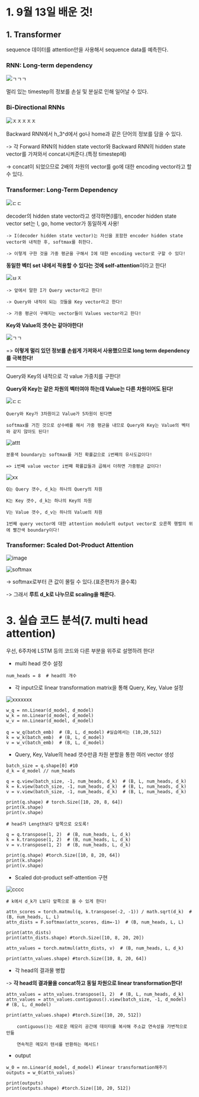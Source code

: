 # 1. 9월 13일 배운 것!

## 1. Transformer

sequence 데이터를 attention만을 사용해서 sequence data를 예측한다.

### RNN: Long-term dependency

![ㄱㄱㄱ](https://user-images.githubusercontent.com/59636424/133071138-a279f11d-cd1b-4c50-8ce2-ff010248acb0.PNG)

멀리 있는 timestep의 정보를 손실 및 분실로 인해 일어날 수 있다.

### Bi-Directional RNNs

![ㅈㅈㅈㅈㅈ](https://user-images.githubusercontent.com/59636424/133071976-107d4f28-6fcb-45ff-8498-f6e8084eb0c2.PNG)

Backward RNN에서 h_3^d에서 go나 home과 같은 단어의 정보를 담을 수 있다.

-> 각 Forward RNN의 hidden state vector와 Backward RNN의 hidden state vector를 가져와서 concat시켜준다.(특정 timestep에)

-> concat이 되었으므로 2배의 차원의 vector를 go에 대한 encoding vector라고 할 수 있다.

### Transformer: Long-Term Dependency

![ㄷㄷ](https://user-images.githubusercontent.com/59636424/133091090-598199cf-5497-42c6-b460-87bfb327127d.PNG)

decoder의 hidden state vector라고 생각하면(I를!), encoder hidden state vector set는 I, go, home vector가 동일하게 사용!

    -> I(decoder hidden state vector)는 자신을 포함한 encoder hidden state vector와 내적한 후, softmax를 취한다.

    -> 이렇게 구한 것을 가중 평균을 구해서 I에 대한 encoding vector로 구할 수 있다!

**동일한 벡터 set 내에서 적용할 수 있다는 것에 self-attention**이라고 한다!

![ㅂㅈ](https://user-images.githubusercontent.com/59636424/133095289-02481443-5abe-4341-8774-51a2c4c1175b.PNG)

    -> 앞에서 말한 I가 Query vector라고 한다!
    
    -> Query와 내적이 되는 것들을 Key vector라고 한다!
    
    -> 가중 평균이 구해지는 vector들이 Values vector라고 한다!
    
**Key와 Value의 갯수는 같아야한다!**

![ㄱㄱ](https://user-images.githubusercontent.com/59636424/133097605-61acefea-722c-49a1-b5f3-e53b8c7ae520.PNG)

=> **이렇게 멀리 있던 정보를 손쉽게 가져와서 사용했으므로 long term dependency를 극복한다!**

---

Query와 Key의 내적으로 각 value 가중치를 구한다!

**Query와 Key는 같은 차원의 벡터여야 하는데 Value는 다른 차원이어도 된다!**

![ㄷㄷ](https://user-images.githubusercontent.com/59636424/133100219-1dde2000-cb4f-48a1-977f-53fea8b40588.PNG)

    Query와 Key가 3차원이고 Value가 5차원이 된다면 
    
    softmax를 거친 것으로 상수배를 해서 가중 평균을 내므로 Query와 Key는 Value의 벡터와 같지 않아도 된다!

![attt](https://user-images.githubusercontent.com/59636424/133100885-3e81a339-3921-4eb3-8399-12b7c22b6cac.PNG)

    분홍색 boundary는 softmax를 거친 확률값으로 i번째의 유사도값이다!
    
    => i번째 value vector i번째 확률값들과 곱해서 더하면 가중평균 값이다!
    
![xx](https://user-images.githubusercontent.com/59636424/133104066-81844a7c-0a14-450e-9e33-f8678de407df.PNG)

    Q는 Query 갯수, d_k는 하나의 Query의 차원
    
    K는 Key 갯수, d_k는 하나의 Key의 차원
    
    V는 Value 갯수, d_v는 하나의 Value의 차원
    
    1번째 query vector에 대한 attention module의 output vector로 오른쪽 행렬의 위에 빨간색 boundary이다!
    
### Transformer: Scaled Dot-Product Attention

![image](https://user-images.githubusercontent.com/59636424/133104722-2b289449-b1f3-4593-b71f-30ee8f5e97dd.png)

![softmax](https://user-images.githubusercontent.com/59636424/133107337-77b0f388-023d-40fb-bb48-60c7b1444770.jpg)

-> softmax로부터 큰 값이 몰릴 수 있다.(표준편차가 클수록)

-> 그래서 **루트 d_k로 나누므로 scaling을 해준다.** 


# 3. 실습 코드 분석(7. multi head attention)

우선, 6주차에 LSTM 등의 코드와 다른 부분을 위주로 설명하려 한다!

* multi head 갯수 설정

~~~
num_heads = 8  # head의 개수
~~~

* 각 input으로 linear transformation matrix을 통해 Query, Key, Value 설정

![xxxxxxx](https://user-images.githubusercontent.com/59636424/133111435-50a2a54c-4221-451d-894d-3c8281dbbab7.PNG)

~~~
w_q = nn.Linear(d_model, d_model)
w_k = nn.Linear(d_model, d_model)
w_v = nn.Linear(d_model, d_model)

q = w_q(batch_emb)  # (B, L, d_model) #실습에서는 (10,20,512)
k = w_k(batch_emb)  # (B, L, d_model)
v = w_v(batch_emb)  # (B, L, d_model)
~~~

* Query, Key, Value의 head 갯수만큼 차원 분할을 통한 여러 vector 생성

~~~
batch_size = q.shape[0] #10
d_k = d_model // num_heads

q = q.view(batch_size, -1, num_heads, d_k)  # (B, L, num_heads, d_k)
k = k.view(batch_size, -1, num_heads, d_k)  # (B, L, num_heads, d_k)
v = v.view(batch_size, -1, num_heads, d_k)  # (B, L, num_heads, d_k)

print(q.shape) # torch.Size([10, 20, 8, 64])
print(k.shape)
print(v.shape)

# head가 Length보다 앞쪽으로 오도록!

q = q.transpose(1, 2)  # (B, num_heads, L, d_k)
k = k.transpose(1, 2)  # (B, num_heads, L, d_k)
v = v.transpose(1, 2)  # (B, num_heads, L, d_k)

print(q.shape) #torch.Size([10, 8, 20, 64])
print(k.shape)
print(v.shape)
~~~

* Scaled dot-product self-attention 구현

![cccc](https://user-images.githubusercontent.com/59636424/133113435-8e5c2d34-546f-4ba5-863e-d7591511bd3a.PNG)

~~~
# k에서 d_k가 L보다 앞쪽으로 올 수 있게 한다!

attn_scores = torch.matmul(q, k.transpose(-2, -1)) / math.sqrt(d_k)  # (B, num_heads, L, L)
attn_dists = F.softmax(attn_scores, dim=-1)  # (B, num_heads, L, L)

print(attn_dists) 
print(attn_dists.shape) #torch.Size([10, 8, 20, 20])

attn_values = torch.matmul(attn_dists, v)  # (B, num_heads, L, d_k)

print(attn_values.shape) #torch.Size([10, 8, 20, 64])
~~~

* 각 head의 결과물 병합

-> **각 head의 결과물을 concat하고 동일 차원으로 linear transformation한다!**

~~~
attn_values = attn_values.transpose(1, 2)  # (B, L, num_heads, d_k)
attn_values = attn_values.contiguous().view(batch_size, -1, d_model)  # (B, L, d_model)

print(attn_values.shape) #torch.Size([10, 20, 512])
~~~

        contiguous()는 새로운 메모리 공간에 데이터를 복사해 주소값 연속성을 가변적으로 만듦
        
        연속적은 메모리 텐서를 반환하는 메서드!


* output

~~~
w_0 = nn.Linear(d_model, d_model) #linear transformation해주기
outputs = w_0(attn_values)

print(outputs)
print(outputs.shape) #torch.Size([10, 20, 512])
~~~




